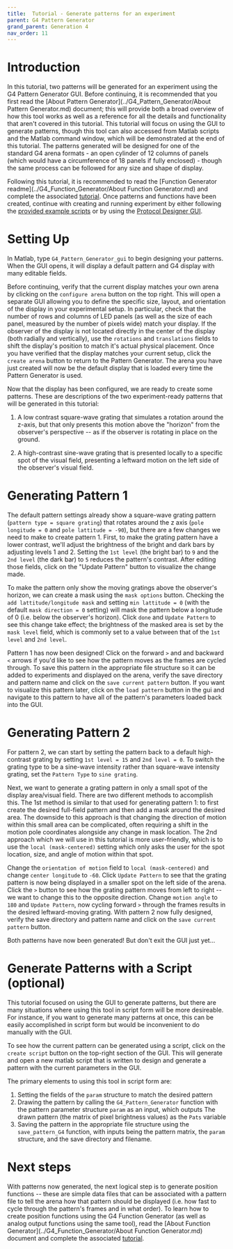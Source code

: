 ```yaml
---
title:  Tutorial - Generate patterns for an experiment
parent: G4 Pattern Generator
grand_parent: Generation 4
nav_order: 11
---
```


# Introduction

In this tutorial, two patterns will be generated for an experiment using the G4 Pattern Generator GUI. Before continuing, it is recommended that you first read the [About Pattern Generator](../G4_Pattern_Generator/About Pattern Generator.md) document; this will provide both a broad overview of how this tool works as well as a reference for all the details and functionality that aren't covered in this tutorial. This tutorial will focus on using the GUI to generate patterns, though this tool can also accessed from Matlab scripts and the Matlab command window, which will be demonstrated at the end of this tutorial. The patterns generated will be designed for one of the standard G4 arena formats - an open cylinder of 12 columns of panels (which would have a circumference of 18 panels if fully enclosed) - though the same process can be followed for any size and shape of display.

Following this tutorial, it is recommended to read the [Function Generator readme](../G4_Function_Generator/About Function Generator.md) and complete the associated [tutorial](../docs/Function_Generator_tutorial.md). Once patterns and functions have been created, continue with creating and running experiment by either following the [provided example scripts](../G4_Example_Experiment_Scripts/) or by using the [Protocol Designer GUI](../G4_Protocol_Designer/).

# Setting Up

In Matlab, type `G4_Pattern_Generator_gui` to begin designing your patterns. When the GUI opens, it will display a default pattern and G4 display with many editable fields.

Before continuing, verify that the current display matches your own arena by clicking on the `configure arena` button on the top right. This will open a separate GUI allowing you to define the specific size, layout, and orientation of the display in your experimental setup. In particular, check that the number of rows and columns of LED panels (as well as the size of each panel, measured by the number of pixels wide) match your display. If the observer of the display is not located directly in the center of the display (both radially and vertically), use the `rotations` and `translations` fields to shift the display's position to match it's actual physical placement. Once you have verified that the display matches your current setup, click the `create arena` button to return to the Pattern Generator. The arena you have just created will now be the default display that is loaded every time the Pattern Generator is used.

Now that the display has been configured, we are ready to create some patterns. These are descriptions of the two experiment-ready patterns that will be generated in this tutorial:

1) A low contrast square-wave grating that simulates a rotation around the z-axis, but that only presents this motion above the "horizon" from the observer's perspective -- as if the observer is rotating in place on the ground.

2) A high-contrast sine-wave grating that is presented locally to a specific spot of the visual field, presenting a leftward motion on the left side of the observer's visual field.


# Generating Pattern 1

The default pattern settings already show a square-wave grating pattern (`pattern type = square grating`) that rotates around the z axis (`pole longitude = 0` and `pole lattitude = -90`), but there are a few changes we need to make to create pattern 1. First, to make the grating pattern have a lower contrast, we'll adjust the brightness of the bright and dark bars by adjusting levels 1 and 2. Setting the `1st level` (the bright bar) to `9` and the `2nd level` (the dark bar) to `5` reduces the pattern's contrast. After editing those fields, click on the "Update Pattern" button to visualize the change made.

To make the pattern only show the moving gratings above the observer's horizon, we can create a mask using the `mask options` button. Checking the `add lattitude/longitude mask` and setting `min lattitude = 0` (with the default `mask direction = 0` setting) will mask the pattern below a longitude of 0 (i.e. below the observer's horizon). Click `done` and `Update Pattern` to see this change take effect; the brightness of the masked area is set by the `mask level` field, which is commonly set to a value between that of the `1st level` and `2nd level`.

Pattern 1 has now been designed! Click on the forward `>` and and backward `<` arrows if you'd like to see how the pattern moves as the frames are cycled through. To save this pattern in the appropriate file structure so it can be added to experiments and displayed on the arena, verify the save directory and pattern name and click on the `save current pattern` button. If you want to visualize this pattern later, click on the `load pattern` button in the gui and navigate to this pattern to have all of the pattern's parameters loaded back into the GUI.

# Generating Pattern 2

For pattern 2, we can start by setting the pattern back to a default high-contrast grating by setting `1st level = 15` and `2nd level = 0`. To switch the grating type to be a sine-wave intensity rather than square-wave intensity grating, set the `Pattern Type` to `sine grating`.

Next, we want to generate a grating pattern in only a small spot of the display area/visual field. There are two different methods to accomplish this. The 1st method is similar to that used for generating pattern 1: to first create the desired full-field pattern and then add a mask around the desired area. The downside to this approach is that changing the direction of motion within this small area can be complicated, often requiring a shift in the motion pole coordinates alongside any change in mask location. The 2nd approach which we will use in this tutorial is more user-friendly, which is to use the `local (mask-centered)` setting which only asks the user for the spot location, size, and angle of motion within that spot.

Change the `orientation of motion` field to `local (mask-centered)` and change `center longitude` to `-60`. Click `Update Pattern` to see that the grating pattern is now being displayed in a smaller spot on the left side of the arena. Click the `>` button to see how the grating pattern moves from left to right -- we want to change this to the opposite direction. Change `motion angle` to `180` and `Update Pattern`, now cycling forward `>` through the frames results in the desired leftward-moving grating. With pattern 2 now fully designed, verify the save directory and pattern name and click on the `save current pattern` button. 

Both patterns have now been generated! But don't exit the GUI just yet...

# Generate Patterns with a Script (optional)

This tutorial focused on using the GUI to generate patterns, but there are many situations where using this tool in script form will be more desireable. For instance, if you want to generate many patterns at once, this can be easily accomplished in script form but would be inconvenient to do manually with the GUI.

To see how the current pattern can be generated using a script, click on the `create script` button on the top-right section of the GUI. This will generate and open a new matlab script that is written to design and generate a pattern with the current parameters in the GUI. 

The primary elements to using this tool in script form are:
1. Setting the fields of the `param` structure to match the desired pattern
2. Drawing the pattern by calling the `G4_Pattern_Generator` function with the pattern parameter structure `param` as an input, which outputs The drawn pattern (the matrix of pixel brightness values) as the `Pats` variable
3. Saving the pattern in the appropriate file structure using the `save_pattern_G4` function, with inputs being the pattern matrix, the `param` structure, and the save directory and filename.

# Next steps

With patterns now generated, the next logical step is to generate position functions -- these are simple data files that can be associated with a pattern file to tell the arena how that pattern should be displayed (i.e. how fast to cycle through the pattern's frames and in what order). To learn how to create position functions using the G4 Function Generator (as well as analog output functions using the same tool), read the [About Function Generator](../G4_Function_Generator/About Function Generator.md) document and complete the associated [tutorial](../docs/Function_Generator_tutorial.md).





